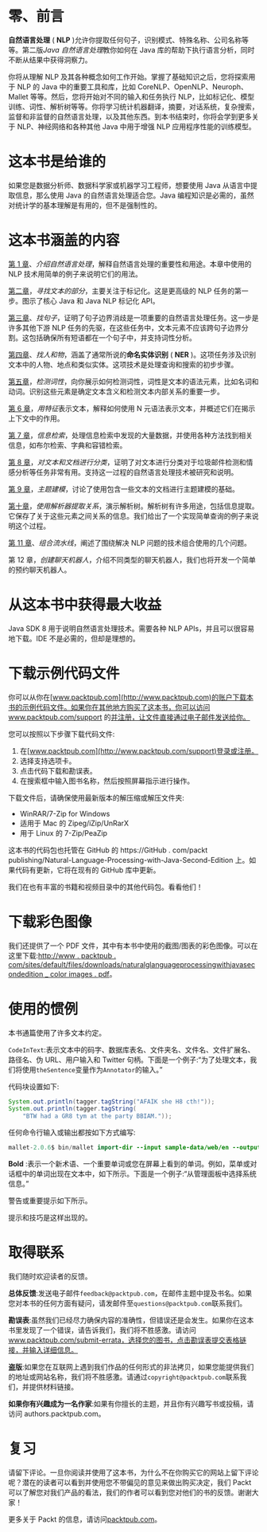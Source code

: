 

# 零、前言

**自然语言处理** ( **NLP** )允许你提取任何句子，识别模式、特殊名称、公司名称等等。第二版*Java 自然语言处理*教你如何在 Java 库的帮助下执行语言分析，同时不断从结果中获得洞察力。

你将从理解 NLP 及其各种概念如何工作开始。掌握了基础知识之后，您将探索用于 NLP 的 Java 中的重要工具和库，比如 CoreNLP、OpenNLP、Neuroph、Mallet 等等。然后，您将开始对不同的输入和任务执行 NLP，比如标记化、模型训练、词性、解析树等等。你将学习统计机器翻译，摘要，对话系统，复杂搜索，监督和非监督的自然语言处理，以及其他东西。到本书结束时，你将会学到更多关于 NLP、神经网络和各种其他 Java 中用于增强 NLP 应用程序性能的训练模型。



# 这本书是给谁的

如果您是数据分析师、数据科学家或机器学习工程师，想要使用 Java 从语言中提取信息，那么使用 Java 的自然语言处理适合您。Java 编程知识是必需的，虽然对统计学的基本理解是有用的，但不是强制性的。



# 这本书涵盖的内容

[第 1 章](part0021.html#K0RQ0-447d219d688d46cb9ed55b88cf17edcf)、*介绍自然语言处理*，解释自然语言处理的重要性和用途。本章中使用的 NLP 技术用简单的例子来说明它们的用法。

[第二章](part0050.html#1FLS40-447d219d688d46cb9ed55b88cf17edcf)，*寻找文本的部分*，主要关注于标记化。这是更高级的 NLP 任务的第一步。图示了核心 Java 和 Java NLP 标记化 API。

[第三章](part0087.html#2IV0U0-447d219d688d46cb9ed55b88cf17edcf)、*找句子*，证明了句子边界消歧是一项重要的自然语言处理任务。这一步是许多其他下游 NLP 任务的先驱，在这些任务中，文本元素不应该跨句子边界分割。这包括确保所有短语都在一个句子中，并支持词性分析。

[第四章](part0110.html#38STS0-447d219d688d46cb9ed55b88cf17edcf)、*找人和物*，涵盖了通常所说的**命名实体识别** ( **NER** )。这项任务涉及识别文本中的人物、地点和类似实体。这项技术是处理查询和搜索的初步步骤。

[第五章](part0131.html#3STPM0-447d219d688d46cb9ed55b88cf17edcf)，*检测词性*，向你展示如何检测词性，词性是文本的语法元素，比如名词和动词。识别这些元素是确定文本含义和检测文本内部关系的重要一步。

[第 6 章](part0155.html#4JQ760-447d219d688d46cb9ed55b88cf17edcf)，*用特征*表示文本，解释如何使用 N 元语法表示文本，并概述它们在揭示上下文中的作用。

[第 7 章](part0164.html#4SCS80-447d219d688d46cb9ed55b88cf17edcf)，*信息检索*，处理信息检索中发现的大量数据，并使用各种方法找到相关信息，如布尔检索、字典和容错检索。

[第 8 章](part0176.html#57R300-447d219d688d46cb9ed55b88cf17edcf)，*对文本和文档进行分类*，证明了对文本进行分类对于垃圾邮件检测和情感分析等任务非常有用。支持这一过程的自然语言处理技术被研究和说明。

[第 9 章](part0194.html#5P0D40-447d219d688d46cb9ed55b88cf17edcf)，*主题建模*，讨论了使用包含一些文本的文档进行主题建模的基础。

[第十章](part0201.html#5VM120-447d219d688d46cb9ed55b88cf17edcf)，*使用解析器提取关系*，演示解析树。解析树有许多用途，包括信息提取。它保存了关于这些元素之间关系的信息。我们给出了一个实现简单查询的例子来说明这个过程。

[第 11 章](part0218.html#6FSQK0-447d219d688d46cb9ed55b88cf17edcf)、*组合流水线*，阐述了围绕解决 NLP 问题的技术组合使用的几个问题。

第 12 章，*创建聊天机器人*，介绍不同类型的聊天机器人，我们也将开发一个简单的预约聊天机器人。



# 从这本书中获得最大收益

Java SDK 8 用于说明自然语言处理技术。需要各种 NLP APIs，并且可以很容易地下载。IDE 不是必需的，但却是理想的。



# 下载示例代码文件

你可以从你在[www.packtpub.com](http://www.packtpub.com)的账户下载本书的示例代码文件。如果你在其他地方购买了这本书，你可以访问 www.packtpub.com/support 的[并注册，让文件直接通过电子邮件发送给你。](http://www.packtpub.com/support)

您可以按照以下步骤下载代码文件:

1.  在[www.packtpub.com](http://www.packtpub.com/support)登录或注册。
2.  选择支持选项卡。
3.  点击代码下载和勘误表。
4.  在搜索框中输入图书名称，然后按照屏幕指示进行操作。

下载文件后，请确保使用最新版本的解压缩或解压文件夹:

*   WinRAR/7-Zip for Windows
*   适用于 Mac 的 Zipeg/iZip/UnRarX
*   用于 Linux 的 7-Zip/PeaZip

这本书的代码包也托管在 GitHub 的 https://GitHub . com/packt publishing/Natural-Language-Processing-with-Java-Second-Edition 上。如果代码有更新，它将在现有的 GitHub 库中更新。

我们在也有丰富的书籍和视频目录中的其他代码包。看看他们！



# 下载彩色图像

我们还提供了一个 PDF 文件，其中有本书中使用的截图/图表的彩色图像。可以在这里下载:[http://www . packtpub . com/sites/default/files/downloads/naturalglanguageprocessingwithjavasecondedition _ color images . pdf](http://www.packtpub.com/sites/default/files/downloads/NaturalLanguageProcessingwithJavaSecondEdition_ColorImages.pdf)。



# 使用的惯例

本书通篇使用了许多文本约定。

`CodeInText`:表示文本中的码字、数据库表名、文件夹名、文件名、文件扩展名、路径名、伪 URL、用户输入和 Twitter 句柄。下面是一个例子:“为了处理文本，我们将使用`theSentence`变量作为`Annotator`的输入。”

代码块设置如下:

```java
System.out.println(tagger.tagString("AFAIK she H8 cth!")); 
System.out.println(tagger.tagString( 
    "BTW had a GR8 tym at the party BBIAM."));
```

任何命令行输入或输出都按如下方式编写:

```java
mallet-2.0.6$ bin/mallet import-dir --input sample-data/web/en --output tutorial.mallet --keep-sequence --remove-stopwords
```

**Bold** :表示一个新术语、一个重要单词或您在屏幕上看到的单词。例如，菜单或对话框中的单词出现在文本中，如下所示。下面是一个例子:“从管理面板中选择系统信息。”

警告或重要提示如下所示。

提示和技巧是这样出现的。



# 取得联系

我们随时欢迎读者的反馈。

**总体反馈**:发送电子邮件`feedback@packtpub.com`，在邮件主题中提及书名。如果您对本书的任何方面有疑问，请发邮件至`questions@packtpub.com`联系我们。

**勘误表**:虽然我们已经尽力确保内容的准确性，但错误还是会发生。如果你在这本书里发现了一个错误，请告诉我们，我们将不胜感激。请访问 www.packtpub.com/submit-errata，选择您的图书，点击勘误表提交表格链接，并输入详细信息。

**盗版**:如果您在互联网上遇到我们作品的任何形式的非法拷贝，如果您能提供我们的地址或网站名称，我们将不胜感激。请通过`copyright@packtpub.com`联系我们，并提供材料链接。

**如果你有兴趣成为一名作家**:如果有你擅长的主题，并且你有兴趣写书或投稿，请访问 authors.packtpub.com。



# 复习

请留下评论。一旦你阅读并使用了这本书，为什么不在你购买它的网站上留下评论呢？潜在的读者可以看到并使用您不带偏见的意见来做出购买决定，我们 Packt 可以了解您对我们产品的看法，我们的作者可以看到您对他们的书的反馈。谢谢大家！

更多关于 Packt 的信息，请访问[packtpub.com](https://www.packtpub.com/)。